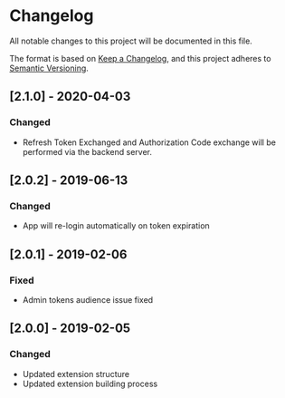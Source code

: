 # Changelog
All notable changes to this project will be documented in this file.

The format is based on [Keep a Changelog](https://keepachangelog.com/en/1.0.0/),
and this project adheres to [Semantic Versioning](https://semver.org/spec/v2.0.0.html).

## [2.1.0] - 2020-04-03

### Changed
- Refresh Token Exchanged and Authorization Code exchange will be performed via the backend server.

## [2.0.2] - 2019-06-13

### Changed
- App will re-login automatically on token expiration

## [2.0.1] - 2019-02-06

### Fixed
- Admin tokens audience issue fixed

## [2.0.0] - 2019-02-05

### Changed
- Updated extension structure
- Updated extension building process
